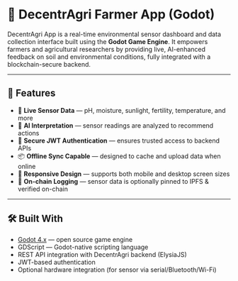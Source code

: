 # 🌱 DecentrAgri Farmer App (Godot)

DecentrAgri App is a real-time environmental sensor dashboard and data collection interface built using the **Godot Game Engine**. It empowers farmers and agricultural researchers by providing live, AI-enhanced feedback on soil and environmental conditions, fully integrated with a blockchain-secure backend.

---

## 🚀 Features

- 📡 **Live Sensor Data** — pH, moisture, sunlight, fertility, temperature, and more
- 🧠 **AI Interpretation** — sensor readings are analyzed to recommend actions
- 🔐 **Secure JWT Authentication** — ensures trusted access to backend APIs
- 📦 **Offline Sync Capable** — designed to cache and upload data when online
- 📱 **Responsive Design** — supports both mobile and desktop screen sizes
- 🔗 **On-chain Logging** — sensor data is optionally pinned to IPFS & verified on-chain

---

## 🛠 Built With

- [Godot 4.x](https://godotengine.org) — open source game engine
- GDScript — Godot-native scripting language
- REST API integration with DecentrAgri backend (ElysiaJS)
- JWT-based authentication
- Optional hardware integration (for sensor via serial/Bluetooth/Wi-Fi)
